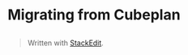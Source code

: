 # Migrating from Cubeplan
##


> Written with [StackEdit](https://stackedit.io/).
<!--stackedit_data:
eyJoaXN0b3J5IjpbNjk3MTc4MDMxXX0=
-->